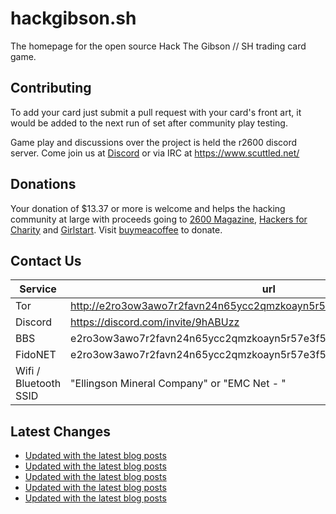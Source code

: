 # hackgibson.sh
The homepage for the open source Hack The Gibson // SH trading card game.


## Contributing

To add your card just submit a pull request with your card's front art, it would be added to the next run of set after community play testing.

Game play and discussions over the project is held the r2600 discord server. Come join us at [Discord](https://discord.com/invite/9hABUzz) or via IRC at https://www.scuttled.net/


## Donations

Your donation of $13.37 or more is welcome and helps the hacking community at large with proceeds going to [2600 Magazine](https://2600.com/), [Hackers for Charity](https://hackersforcharity.org) and [Girlstart](https://girlstart.org).  Visit [buymeacoffee](https://www.buymeacoffee.com/hackgibson.sh) to donate.


## Contact Us

Service | url
-|-
Tor | http://e2ro3ow3awo7r2favn24n65ycc2qmzkoayn5r57e3f56nvjwdcgg32ad.onion
Discord | https://discord.com/invite/9hABUzz
BBS | e2ro3ow3awo7r2favn24n65ycc2qmzkoayn5r57e3f56nvjwdcgg32ad.onion:23
FidoNET | e2ro3ow3awo7r2favn24n65ycc2qmzkoayn5r57e3f56nvjwdcgg32ad.onion:24554
Wifi / Bluetooth SSID | "Ellingson Mineral Company" or "EMC Net - <fidonet address>"

## Latest Changes
<!-- BLOG-POST-LIST:START -->
- [Updated with the latest blog posts](https://github.com/DFW2600/hackgibson.sh/commit/eed7ede55052124f4a3b444292366e26b6a6ffd7)
- [Updated with the latest blog posts](https://github.com/DFW2600/hackgibson.sh/commit/6b45aaf8f60f50c1108269d57cdebc072699c0a6)
- [Updated with the latest blog posts](https://github.com/DFW2600/hackgibson.sh/commit/8830557333e0014cbf3da3bac0d12d604d2b2696)
- [Updated with the latest blog posts](https://github.com/DFW2600/hackgibson.sh/commit/40aa3ddbddf758d34016039c4488203a26e0d067)
- [Updated with the latest blog posts](https://github.com/DFW2600/hackgibson.sh/commit/51334385b8ededde8bd6bfe9e7d936ff9d48d462)
<!-- BLOG-POST-LIST:END -->
